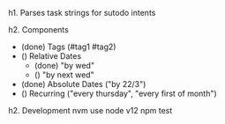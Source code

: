 h1. Parses task strings for sutodo intents

h2. Components
- (done) Tags (#tag1 #tag2)
- () Relative Dates 
  - (done) "by wed"
  - () "by next wed"
- (done) Absolute Dates ("by 22/3")
- () Recurring ("every thursday", "every first of month")

h2. Development
nvm use node v12
npm test